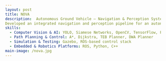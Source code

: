 ```yaml
---
layout: post
title: NOVA
description:  Autonomous Ground Vehicle – Navigation & Perception System
Developed an integrated navigation and perception pipeline for an autonomous ground vehicle, combining real-time lane detection, goal generation, path planning, and human identification capabilities. Implemented YOLO-based person detection and custom Siamese network–driven face recognition using dashcam footage to enable target tracking in dynamic environments. Designed and tested goal generation algorithms that adapt to mission objectives and environmental constraints, and implemented real-time path planning for collision-free navigation. Validated the system through simulation and on-vehicle trials, achieving improved obstacle avoidance efficiency and mission completion rates.
skills: 
  - Computer Vision & AI: YOLO, Siamese Networks, OpenCV, TensorFlow, PyTorch
  - Path Planning & Control: A*, Dijkstra, TEB Planner, DWA Planner
  - Simulation & Testing: Gazebo, ROS-based control stack
  - Embedded & Robotics Platforms: ROS, Python, C++
main-image: /nova.jpg
---
```

